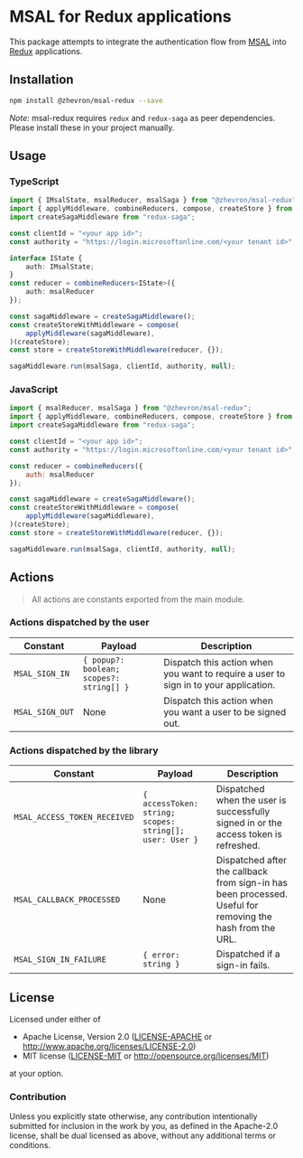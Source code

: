 # MSAL for Redux applications

This package attempts to integrate the authentication flow from [MSAL](https://github.com/AzureAD/microsoft-authentication-library-for-js) into [Redux](https://redux.js.org/) applications.

## Installation

```sh
npm install @zhevron/msal-redux --save
```

*Note:* msal-redux requires `redux` and `redux-saga` as peer dependencies. Please install these in your project manually.

## Usage

### TypeScript

```typescript
import { IMsalState, msalReducer, msalSaga } from "@zhevron/msal-redux";
import { applyMiddleware, combineReducers, compose, createStore } from "redux";
import createSagaMiddleware from "redux-saga";

const clientId = "<your app id>";
const authority = "https://login.microsoftonline.com/<your tenant id>";

interface IState {
    auth: IMsalState;
}
const reducer = combineReducers<IState>({
    auth: msalReducer
});

const sagaMiddleware = createSagaMiddleware();
const createStoreWithMiddleware = compose(
    applyMiddleware(sagaMiddleware),
)(createStore);
const store = createStoreWithMiddleware(reducer, {});

sagaMiddleware.run(msalSaga, clientId, authority, null);
```

### JavaScript

```javascript
import { msalReducer, msalSaga } from "@zhevron/msal-redux";
import { applyMiddleware, combineReducers, compose, createStore } from "redux";
import createSagaMiddleware from "redux-saga";

const clientId = "<your app id>";
const authority = "https://login.microsoftonline.com/<your tenant id>";

const reducer = combineReducers({
    auth: msalReducer
});

const sagaMiddleware = createSagaMiddleware();
const createStoreWithMiddleware = compose(
    applyMiddleware(sagaMiddleware),
)(createStore);
const store = createStoreWithMiddleware(reducer, {});

sagaMiddleware.run(msalSaga, clientId, authority, null);
```

## Actions

> All actions are constants exported from the main module.

### Actions dispatched by the user

| Constant                     | Payload                                  | Description
|------------------------------|------------------------------------------|-------------
| `MSAL_SIGN_IN`               | `{ popup?: boolean; scopes?: string[] }` | Dispatch this action when you want to require a user to sign in to your application.
| `MSAL_SIGN_OUT`              | None                                     | Dispatch this action when you want a user to be signed out.

### Actions dispatched by the library

| Constant                     | Payload                                                 | Description
|------------------------------|---------------------------------------------------------|-------------
| `MSAL_ACCESS_TOKEN_RECEIVED` | `{ accessToken: string; scopes: string[]; user: User }` | Dispatched when the user is successfully signed in or the access token is refreshed.
| `MSAL_CALLBACK_PROCESSED`    | None                                                    | Dispatched after the callback from sign-in has been processed. Useful for removing the hash from the URL.
| `MSAL_SIGN_IN_FAILURE`       | `{ error: string }`                                     | Dispatched if a sign-in fails.

## License

Licensed under either of

 * Apache License, Version 2.0 ([LICENSE-APACHE](LICENSE-APACHE) or http://www.apache.org/licenses/LICENSE-2.0)
 * MIT license ([LICENSE-MIT](LICENSE-MIT) or http://opensource.org/licenses/MIT)

at your option.

### Contribution

Unless you explicitly state otherwise, any contribution intentionally submitted
for inclusion in the work by you, as defined in the Apache-2.0 license, shall be dual licensed as above, without any
additional terms or conditions.
